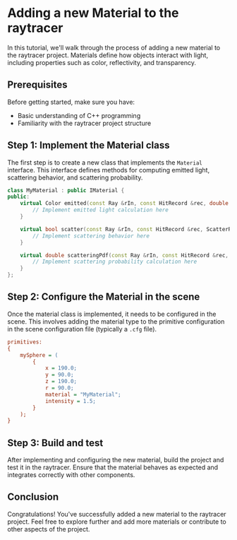 # Adding a new Material to the raytracer

In this tutorial, we'll walk through the process of adding a new material to the raytracer project. Materials define how objects interact with light, including properties such as color, reflectivity, and transparency.

## Prerequisites

Before getting started, make sure you have:

- Basic understanding of C++ programming
- Familiarity with the raytracer project structure

## Step 1: Implement the Material class

The first step is to create a new class that implements the `Material` interface. This interface defines methods for computing emitted light, scattering behavior, and scattering probability.

```cpp
class MyMaterial : public IMaterial {
public:
    virtual Color emitted(const Ray &rIn, const HitRecord &rec, double u, double v, const Point3 &p) const = 0 {
        // Implement emitted light calculation here
    }

    virtual bool scatter(const Ray &rIn, const HitRecord &rec, ScatterRecord &srec) const = 0 {
        // Implement scattering behavior here
    }

    virtual double scatteringPdf(const Ray &rIn, const HitRecord &rec, const Ray &scattered) const = 0 {
        // Implement scattering probability calculation here
    }
};
```

## Step 2: Configure the Material in the scene

Once the material class is implemented, it needs to be configured in the scene. This involves adding the material type to the primitive configuration in the scene configuration file (typically a `.cfg` file).

```cfg
primitives:
{
    mySphere = (
        {
            x = 190.0;
            y = 90.0;
            z = 190.0;
            r = 90.0;
            material = "MyMaterial";
            intensity = 1.5;
        }
    );
}
```

## Step 3: Build and test

After implementing and configuring the new material, build the project and test it in the raytracer. Ensure that the material behaves as expected and integrates correctly with other components.

## Conclusion

Congratulations! You've successfully added a new material to the raytracer project. Feel free to explore further and add more materials or contribute to other aspects of the project.
